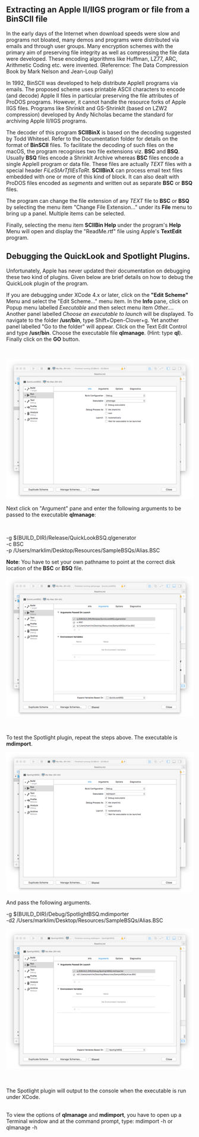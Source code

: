 ## Extracting an Apple II/IIGS program or file from a BinSCII file


In the early days of the Internet when download speeds were slow and programs not bloated, many demos and programs were distributed via emails and through user groups. Many encryption schemes with the primary aim of preserving file integrity as well as compressing the file data were developed. These encoding algorithms like Huffman, LZ77, ARC, Arithmetic Coding etc. were invented. (Referernce: The Data Compression Book by Mark Nelson and Jean-Loup Gaily)

In 1992, BinSCII was developed to help distribute AppleII programs via emails. The proposed scheme uses printable ASCII characters to encode (and decode) Apple II files in particular preserving the file attributes of ProDOS programs. However, it cannot handle the resource forks of Apple IIGS files. Programs like ShrinkIt and GS-ShrinkIt (based on LZW2 compression) developed by Andy Nicholas became the standard for archiving Apple II/IIGS programs. 



The decoder of this program **SCIIBinX** is based on the decoding suggested by Todd Whitesel. Refer to the Documentation folder for details on the format of **BinSCII** files. To facilitate the decoding of such files on the macOS, the program recognises two file extensions viz. **BSC** and **BSQ**. Usually **BSQ** files encode a ShrinkIt Archive whereas **BSC** files encode a single AppleII program or data file. These files are actually *TEXT* files with a special header *FiLeStArTfIlEsTaRt*. **SCIIBinX** can process email text files embedded with one or more of this kind of block. It can also dealt with ProDOS files encoded as *segments* and written out as separate **BSC** or **BSQ** files.

The program can change the file extension of any *TEXT* file to **BSC** or **BSQ** by selecting the menu item "Change File Extension..."  under its **File** menu to bring up a panel. Multiple items can be selected.

Finally, selecting the menu item **SCIIBin Help** under the program's **Help** Menu will open and display the "ReadMe.rtf" file using Apple's **TextEdit** program. 


## Debugging the QuickLook and Spotlight Plugins.

Unfortunately, Apple has never updated their documentation on debugging these two kind of plugins. Given below are brief details on how to debug the QuickLook plugin of the program.       

If you are debugging under XCode 4.x or later, click on the **"Edit Scheme"** Menu and select the "Edit Scheme..." menu item. In the **Info** pane, click on Popup menu labelled *Executable* and then select menu item *Other...*. Another panel labelled *Choose an executable to launch* will be displayed. To navigate to the folder **/usr/bin**, type Shift+Open-Clover+g. Yet another panel labelled "Go to the folder" will appear. Click on the Text Edit Control and type **/usr/bin**. Choose the executable file **qlmanage**. (Hint: type **ql**). Finally click on the **GO** button.

<br />

![](Documentation/QuickLookInfoTab.png)

Next click on "Argument" pane and enter the following arguments to be passed to the executable **qlmanage**:

<br />

-g $(BUILD_DIR)/Release/QuickLookBSQ.qlgenerator
<br />
-c BSC
<br />
-p /Users/marklim/Desktop/Resources/SampleBSQs/Alias.BSC

**Note**: You have to set your own pathname to point at the correct disk location of the **BSC** or **BSQ** file.

![](Documentation/QuickLookArgTab.png)

<br />

To test the Spotlight plugin, repeat the steps above. The executable is **mdimport**.

![](Documentation/SpotlightInfoTab.png)
<br />
<br />
 And pass the following arguments.
 
-g $(BUILD_DIR)/Debug/SpotlightBSQ.mdimporter
<br />
-d2 /Users/marklim/Desktop/Resources/SampleBSQs/Alias.BSC

![](Documentation/SpotlightArgTab.png)

<br />
<br />
The Spotlight plugin will output to the console when the executable is run under XCode.

<br />
<br />

To view the options of **qlmanage** and **mdimport**, you have to open up a Terminal  window and at the command prompt, type: mdimport -h or qlmanage -h


